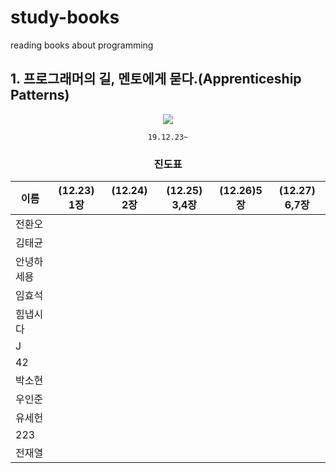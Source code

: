 # study-books
reading books about programming  
  
  
  
  
## 1. 프로그래머의 길, 멘토에게 묻다.(Apprenticeship Patterns)
<div align="center">

![](http://image.kyobobook.co.kr/images/book/xlarge/807/x9788991268807.jpg)  

`19.12.23~`
  
   
### 진도표
| 이름    | (12.23) 1장 | (12.24) 2장 | (12.25) 3,4장 | (12.26)5장 | (12.27) 6,7장 |
| ----- | ---------- | ---------- | ------------ | --------- | ------------ |
| 전환오   |            |
| 김태균   |
| 안녕하세용 |
| 임효석   |
| 힘냅시다  |
| J     |
| 42    |
| 박소현   |
| 우인준   |
| 유세헌   |
| 223   |
| 전재열 |

</div>
